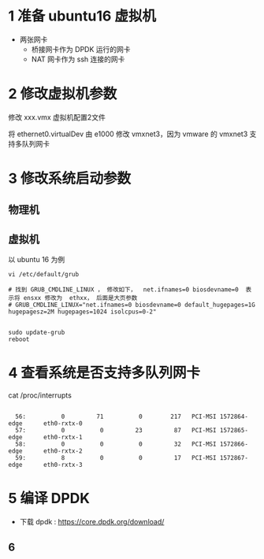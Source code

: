 
# 1 准备 ubuntu16 虚拟机

- 两张网卡
    - 桥接网卡作为 DPDK 运行的网卡
    - NAT 网卡作为 ssh 连接的网卡

# 2 修改虚拟机参数
修改 xxx.vmx 虚拟机配置2文件

将 ethernet0.virtualDev 由 e1000 修改 vmxnet3，因为 vmware 的 vmxnet3 支持多队列网卡

# 3 修改系统启动参数

## 物理机

## 虚拟机

以 ubuntu 16 为例

```
vi /etc/default/grub

# 找到 GRUB_CMDLINE_LINUX ， 修改如下，  net.ifnames=0 biosdevname=0  表示将 ensxx 修改为  ethxx， 后面是大页参数
# GRUB_CMDLINE_LINUX="net.ifnames=0 biosdevname=0 default_hugepages=1G hugepagesz=2M hugepages=1024 isolcpus=0-2" 


sudo update-grub
reboot
```

# 4 查看系统是否支持多队列网卡
cat /proc/interrupts

```

  56:          0         71          0        217   PCI-MSI 1572864-edge      eth0-rxtx-0
  57:          0          0         23         87   PCI-MSI 1572865-edge      eth0-rxtx-1
  58:          0          0          0         32   PCI-MSI 1572866-edge      eth0-rxtx-2
  59:          8          0          0         17   PCI-MSI 1572867-edge      eth0-rxtx-3

```


# 5 编译 DPDK

- 下载 dpdk : https://core.dpdk.org/download/


## 6 



